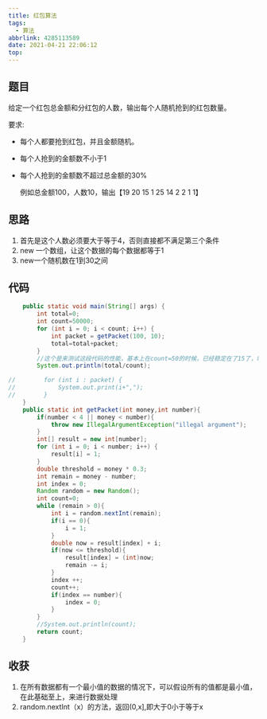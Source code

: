 ```yaml
---
title: 红包算法
tags:
  - 算法
abbrlink: 4285113589
date: 2021-04-21 22:06:12
top:
---
```


## 题目

给定一个红包总金额和分红包的人数，输出每个人随机抢到的红包数量。

要求:

- 每个人都要抢到红包，并且金额随机。

- 每个人抢到的金额数不小于1

- 每个人抢到的金额数不超过总金额的30%

  例如总金额100，人数10，输出【19 20 15 1 25 14 2 2 1 1】
  
  <!-- more -->

## 思路

1. 首先是这个人数必须要大于等于4，否则直接都不满足第三个条件
2. new 一个数组，让这个数据的每个数据都等于1
3. new一个随机数在1到30之间

## 代码

```java
    public static void main(String[] args) {
        int total=0;
        int count=50000;
        for (int i = 0; i < count; i++) {
            int packet = getPacket(100, 10);
            total=total+packet;
        }
        //这个是来测试这段代码的性能，基本上在count=50的时候，已经稳定在了15了，时间复杂度基本上可以说是1.5N，N就是人员的数量
        System.out.println(total/count);

//        for (int i : packet) {
//            System.out.print(i+",");
//        }
    }
    public static int getPacket(int money,int number){
        if(number < 4 || money < number){
            throw new IllegalArgumentException("illegal argument");
        }
        int[] result = new int[number];
        for (int i = 0; i < number; i++) {
            result[i] = 1;
        }
        double threshold = money * 0.3;
        int remain = money - number;
        int index = 0;
        Random random = new Random();
        int count=0;
        while (remain > 0){
            int i = random.nextInt(remain);
            if(i == 0){
                i = 1;
            }
            double now = result[index] + i;
            if(now <= threshold){
                result[index] = (int)now;
                remain -= i;
            }
            index ++;
            count++;
            if(index == number){
                index = 0;
            }
        }
        //System.out.println(count);
        return count;
    }
```

## 收获

1. 在所有数据都有一个最小值的数据的情况下，可以假设所有的值都是最小值，在此基础至上，来进行数据处理
2. random.nextInt（x）的方法，返回(0,x],即大于0小于等于x